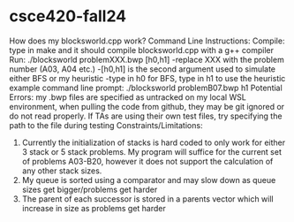# csce420-fall24
How does my blocksworld.cpp work?
Command Line Instructions: 
Compile: type in make and it should compile blocksworld.cpp with a g++ compiler
Run: ./blocksworld problemXXX.bwp [h0,h1]
    -replace XXX with the problem number (A03, A04 etc.)
    -[h0,h1] is the second argument used to simulate either BFS or my heuristic
        -type in h0 for BFS, type in h1 to use the heuristic
    example command line prompt: ./blocksworld problemB07.bwp h1
Potential Errors: my .bwp files are specified as untracked on my local WSL environment, when pulling the code from github, they may be git ignored or do not read properly. If TAs are using their own test files, try specifying the path to the file during testing
Constraints/Limitations:
1. Currently the initialization of stacks is hard coded to only work for either 3 stack or 5 stack problems. My program will suffice for the current set of problems A03-B20, however it does not support the calculation of any other stack sizes.
2. My queue is sorted using a comparator and may slow down as queue sizes get bigger/problems get harder
3. The parent of each successor is stored in a parents vector which will increase in size as problems get harder

